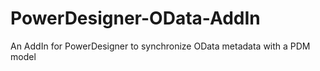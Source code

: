 # PowerDesigner-OData-AddIn
An AddIn for PowerDesigner to synchronize OData metadata with a PDM model
